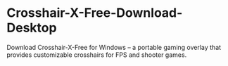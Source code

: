 # Crosshair-X-Free-Download-Desktop
Download Crosshair-X-Free for Windows – a portable gaming overlay that provides customizable crosshairs for FPS and shooter games. 
